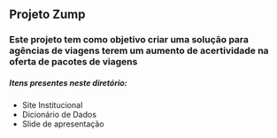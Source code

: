 ## Projeto Zump

### Este projeto tem como objetivo criar uma solução para agências de viagens terem um aumento de acertividade na oferta de pacotes de viagens

##### Itens presentes neste diretório:

- Site Institucional
- Dicionário de Dados
- Slide de apresentação
